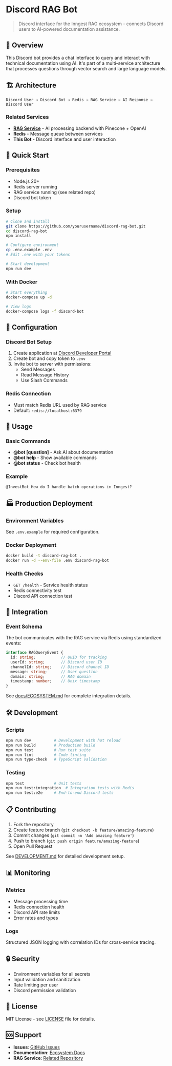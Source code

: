 # Discord RAG Bot

> Discord interface for the Inngest RAG ecosystem - connects Discord users to AI-powered documentation assistance.

## 🎯 Overview

This Discord bot provides a chat interface to query and interact with technical documentation using AI. It's part of a multi-service architecture that processes questions through vector search and large language models.

## 🏗️ Architecture

```
Discord User → Discord Bot → Redis → RAG Service → AI Response → Discord User
```

### Related Services
- **[RAG Service](https://github.com/yourusername/inngest-document-app)** - AI processing backend with Pinecone + OpenAI
- **Redis** - Message queue between services
- **This Bot** - Discord interface and user interaction

## 🚀 Quick Start

### Prerequisites
- Node.js 20+
- Redis server running
- RAG service running (see related repo)
- Discord bot token

### Setup
```bash
# Clone and install
git clone https://github.com/yourusername/discord-rag-bot.git
cd discord-rag-bot
npm install

# Configure environment
cp .env.example .env
# Edit .env with your tokens

# Start development
npm run dev
```

### With Docker
```bash
# Start everything
docker-compose up -d

# View logs
docker-compose logs -f discord-bot
```

## 🔧 Configuration

### Discord Bot Setup
1. Create application at [Discord Developer Portal](https://discord.com/developers/applications)
2. Create bot and copy token to `.env`
3. Invite bot to server with permissions:
   - Send Messages
   - Read Message History
   - Use Slash Commands

### Redis Connection
- Must match Redis URL used by RAG service
- Default: `redis://localhost:6379`

## 📖 Usage

### Basic Commands
- **@bot [question]** - Ask AI about documentation
- **@bot help** - Show available commands
- **@bot status** - Check bot health

### Example
```
@InvestBot How do I handle batch operations in Inngest?
```

## 🏭 Production Deployment

### Environment Variables
See `.env.example` for required configuration.

### Docker Deployment
```bash
docker build -t discord-rag-bot .
docker run -d --env-file .env discord-rag-bot
```

### Health Checks
- `GET /health` - Service health status
- Redis connectivity test
- Discord API connection test

## 🔗 Integration

### Event Schema
The bot communicates with the RAG service via Redis using standardized events:

```typescript
interface RAGQueryEvent {
  id: string;           // UUID for tracking
  userId: string;       // Discord user ID
  channelId: string;    // Discord channel ID
  message: string;      // User question
  domain: string;       // RAG domain
  timestamp: number;    // Unix timestamp
}
```

See [docs/ECOSYSTEM.md](docs/ECOSYSTEM.md) for complete integration details.

## 🛠️ Development

### Scripts
```bash
npm run dev          # Development with hot reload
npm run build        # Production build
npm run test         # Run test suite
npm run lint         # Code linting
npm run type-check   # TypeScript validation
```

### Testing
```bash
npm test             # Unit tests
npm run test:integration  # Integration tests with Redis
npm run test:e2e     # End-to-end Discord tests
```

## 📋 Contributing

1. Fork the repository
2. Create feature branch (`git checkout -b feature/amazing-feature`)
3. Commit changes (`git commit -m 'Add amazing feature'`)
4. Push to branch (`git push origin feature/amazing-feature`)
5. Open Pull Request

See [DEVELOPMENT.md](docs/DEVELOPMENT.md) for detailed development setup.

## 📊 Monitoring

### Metrics
- Message processing time
- Redis connection health
- Discord API rate limits
- Error rates and types

### Logs
Structured JSON logging with correlation IDs for cross-service tracing.

## 🔒 Security

- Environment variables for all secrets
- Input validation and sanitization
- Rate limiting per user
- Discord permission validation

## 📜 License

MIT License - see [LICENSE](LICENSE) file for details.

## 🆘 Support

- **Issues**: [GitHub Issues](https://github.com/yourusername/discord-rag-bot/issues)
- **Documentation**: [Ecosystem Docs](docs/ECOSYSTEM.md)
- **RAG Service**: [Related Repository](https://github.com/yourusername/inngest-document-app) 
